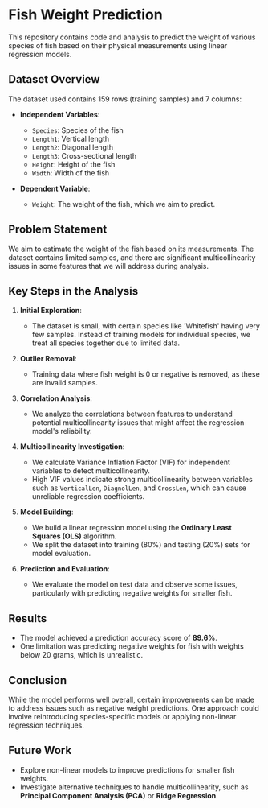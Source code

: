 # Fish Weight Prediction

This repository contains code and analysis to predict the weight of various species of fish based on their physical measurements using linear regression models.

## Dataset Overview

The dataset used contains 159 rows (training samples) and 7 columns:

- **Independent Variables**:
  - `Species`: Species of the fish
  - `Length1`: Vertical length
  - `Length2`: Diagonal length
  - `Length3`: Cross-sectional length
  - `Height`: Height of the fish
  - `Width`: Width of the fish

- **Dependent Variable**:
  - `Weight`: The weight of the fish, which we aim to predict.

## Problem Statement

We aim to estimate the weight of the fish based on its measurements. The dataset contains limited samples, and there are significant multicollinearity issues in some features that we will address during analysis.

## Key Steps in the Analysis

1. **Initial Exploration**: 
   - The dataset is small, with certain species like 'Whitefish' having very few samples. Instead of training models for individual species, we treat all species together due to limited data.

2. **Outlier Removal**:
   - Training data where fish weight is 0 or negative is removed, as these are invalid samples.

3. **Correlation Analysis**:
   - We analyze the correlations between features to understand potential multicollinearity issues that might affect the regression model's reliability.

4. **Multicollinearity Investigation**:
   - We calculate Variance Inflation Factor (VIF) for independent variables to detect multicollinearity.
   - High VIF values indicate strong multicollinearity between variables such as `VerticalLen`, `DiagnolLen`, and `CrossLen`, which can cause unreliable regression coefficients.

5. **Model Building**:
   - We build a linear regression model using the **Ordinary Least Squares (OLS)** algorithm.
   - We split the dataset into training (80%) and testing (20%) sets for model evaluation.

6. **Prediction and Evaluation**:
   - We evaluate the model on test data and observe some issues, particularly with predicting negative weights for smaller fish.

## Results

- The model achieved a prediction accuracy score of **89.6%**.
- One limitation was predicting negative weights for fish with weights below 20 grams, which is unrealistic.

## Conclusion

While the model performs well overall, certain improvements can be made to address issues such as negative weight predictions. One approach could involve reintroducing species-specific models or applying non-linear regression techniques.

## Future Work

- Explore non-linear models to improve predictions for smaller fish weights.
- Investigate alternative techniques to handle multicollinearity, such as **Principal Component Analysis (PCA)** or **Ridge Regression**.
